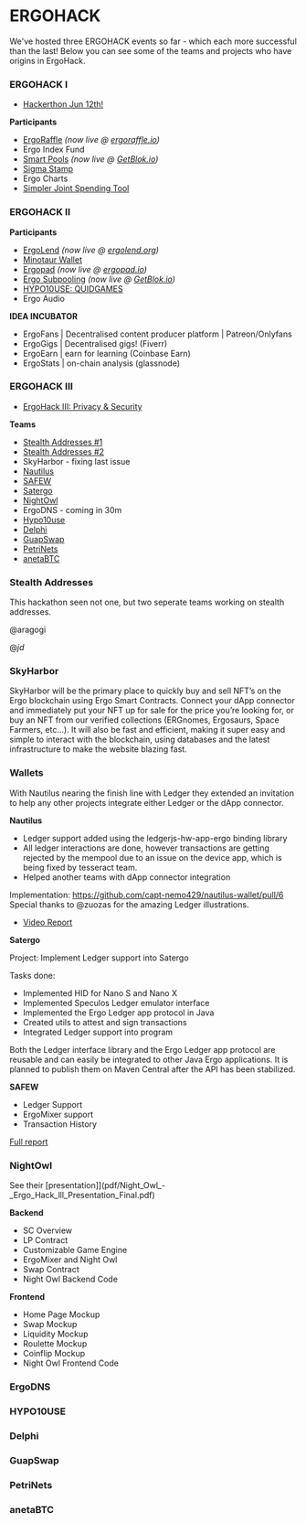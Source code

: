 # ERGOHACK

We've hosted three ERGOHACK events so far - which each more successful than the last! Below you can see some of the teams and projects who have origins in ErgoHack.



### ERGOHACK I

* [Hackerthon Jun 12th!](https://ergoplatform.org/en/blog/2021-06-04-ergo-community-launches-its-first-hackathon-ergohack/)

**Participants**

- [ErgoRaffle](https://github.com/ErgoRaffle) *(now live @ [ergoraffle.io](https://ergoraffle.io))*
- Ergo Index Fund
- [Smart Pools](https://github.com/WilfordGrimley/ErgoSmartPools) *(now live @ [GetBlok.io](https://getblok.io))*
- [Sigma Stamp](https://www.sigmastamp.ml/)
- Ergo Charts
- [Simpler Joint Spending Tool](https://www.ergoforum.org/t/a-simpler-collective-spending-approach-for-everyone/476%20)

### ERGOHACK II

**Participants**

- [ErgoLend](https://github.com/Ergo-Lend/) *(now live @ [ergolend.org](https://ergolend.org))*
- [Minotaur Wallet](https://github.com/minotaur-ergo/minotaur-wallet)
- [Ergopad](https://github.com/Ergohack-Dashboard-Project) *(now live @ [ergopad.io](https://ergopad.io))*
- [Ergo Subpooling](https://github.com/K-Singh/ergo-subpooling) *(now live @ [GetBlok.io](https://getblok.io))*
- [HYPO10USE: QUIDGAMES](https://github.com/hypo10use/quid-games)
- Ergo Audio


**IDEA INCUBATOR**

- ErgoFans | Decentralised content producer platform | Patreon/Onlyfans
- ErgoGigs | Decentralised gigs! (Fiverr)
- ErgoEarn | earn for learning (Coinbase Earn)
- ErgoStats | on-chain analysis (glassnode)

### ERGOHACK III

- [ErgoHack III: Privacy & Security](https://ergoplatform.org/en/blog/2021-12-21-ergohack-iii-privacy-security/)

**Teams** 

- [Stealth Addresses #1](https://github.com/aragogi/Stealth-doc)
- [Stealth Addresses #2](https://github.com/ergoplatform/ergo-playgrounds/pull/24)
- SkyHarbor - fixing last issue
- [Nautilus](https://github.com/capt-nemo429/nautilus-wallet/pull/6)
- [SAFEW](pdf/SAFEW_ergohack3_report.pdf)
- [Satergo](https://drive.google.com/drive/folders/1ERas6ZyJpkY_7W1az5q0X88OfYu5OipC?usp=sharing)
- [NightOwl](pdf/Night_Owl_-_Ergo_Hack_lll_Presentation_Final.pdf)
- ErgoDNS - coming in 30m
- [Hypo10use](https://github.com/hypo10use/quid-games)
- [Delphi](https://hackmd.io/@abchris/S1dHZcwyc)
- [GuapSwap](pdf/GuapSwap_-_ErgoHack3_Project_Report.pdf)
- [PetriNets](https://github.com/iandebeer/ergo-castanet/blob/main/docs/Conclusion.md)
- [anetaBTC](https://medium.com/@anetaBTC/ergohack-summary-and-development-update-dad3224227b7)


### Stealth Addresses

This hackathon seen not one, but two seperate teams working on stealth addresses. 

@aragogi 

@_jd_

### SkyHarbor

SkyHarbor will be the primary place to quickly buy and sell NFT’s on the Ergo blockchain using Ergo Smart Contracts. Connect your dApp connector and immediately put your NFT up for sale for the price you’re looking for, or buy an NFT from our verified collections (ERGnomes, Ergosaurs, Space Farmers, etc...). It will also be fast and efficient, making it super easy and simple to interact with the blockchain, using databases and the latest infrastructure to make the website blazing fast.

### Wallets

With Nautilus nearing the finish line with Ledger they extended an invitation to help any other projects integrate either Ledger or the dApp connector.

**Nautilus**

- Ledger support added using the ledgerjs-hw-app-ergo binding library
 - All ledger interactions are done, however transactions are getting rejected by the mempool due to an issue on the device app, which is being fixed by tesseract team.
- Helped another teams with dApp connector integration

Implementation: https://github.com/capt-nemo429/nautilus-wallet/pull/6
Special thanks to @zuozas for the amazing Ledger illustrations. 

- [Video Report](https://twitter.com/NautilusWallet/status/1493064272028393473)

**Satergo**

Project: Implement Ledger support into Satergo

Tasks done:

- Implemented HID for Nano S and Nano X
- Implemented Speculos Ledger emulator interface
- Implemented the Ergo Ledger app protocol in Java
- Created utils to attest and sign transactions
- Integrated Ledger support into program
 
Both the Ledger interface library and the Ergo Ledger app protocol are reusable and can easily be integrated to other Java Ergo applications.
It is planned to publish them on Maven Central after the API has been stabilized.

**SAFEW**

- Ledger Support
- ErgoMixer support
- Transaction History

[Full report](pdf/SAFEW_ergohack3_report.pdf)

### NightOwl

See their [presentation]](pdf/Night_Owl_-_Ergo_Hack_lll_Presentation_Final.pdf)

**Backend**
- SC Overview
- LP Contract
- Customizable Game Engine
- ErgoMixer and Night Owl
- Swap Contract
- Night Owl Backend Code

**Frontend**
- Home Page Mockup
- Swap Mockup
- Liquidity Mockup
- Roulette Mockup
- Coinflip Mockup
- Night Owl Frontend Code 

### ErgoDNS

### HYPO10USE

### Delphi

### GuapSwap

### PetriNets

### anetaBTC
